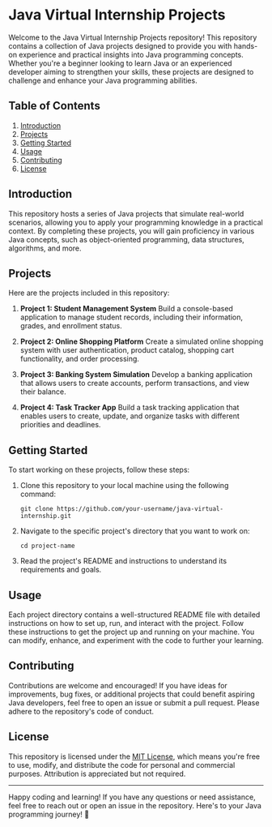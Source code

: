 # Java Virtual Internship Projects

Welcome to the Java Virtual Internship Projects repository! This repository contains a collection of Java projects designed to provide you with hands-on experience and practical insights into Java programming concepts. Whether you're a beginner looking to learn Java or an experienced developer aiming to strengthen your skills, these projects are designed to challenge and enhance your Java programming abilities.

## Table of Contents

1. [Introduction](#introduction)
2. [Projects](#projects)
3. [Getting Started](#getting-started)
4. [Usage](#usage)
5. [Contributing](#contributing)
6. [License](#license)

## Introduction

This repository hosts a series of Java projects that simulate real-world scenarios, allowing you to apply your programming knowledge in a practical context. By completing these projects, you will gain proficiency in various Java concepts, such as object-oriented programming, data structures, algorithms, and more.

## Projects

Here are the projects included in this repository:

1. **Project 1: Student Management System**
   Build a console-based application to manage student records, including their information, grades, and enrollment status.

2. **Project 2: Online Shopping Platform**
   Create a simulated online shopping system with user authentication, product catalog, shopping cart functionality, and order processing.

3. **Project 3: Banking System Simulation**
   Develop a banking application that allows users to create accounts, perform transactions, and view their balance.

4. **Project 4: Task Tracker App**
   Build a task tracking application that enables users to create, update, and organize tasks with different priorities and deadlines.

## Getting Started

To start working on these projects, follow these steps:

1. Clone this repository to your local machine using the following command:
   ```
   git clone https://github.com/your-username/java-virtual-internship.git
   ```

2. Navigate to the specific project's directory that you want to work on:
   ```
   cd project-name
   ```

3. Read the project's README and instructions to understand its requirements and goals.

## Usage

Each project directory contains a well-structured README file with detailed instructions on how to set up, run, and interact with the project. Follow these instructions to get the project up and running on your machine. You can modify, enhance, and experiment with the code to further your learning.

## Contributing

Contributions are welcome and encouraged! If you have ideas for improvements, bug fixes, or additional projects that could benefit aspiring Java developers, feel free to open an issue or submit a pull request. Please adhere to the repository's code of conduct.

## License

This repository is licensed under the [MIT License](LICENSE), which means you're free to use, modify, and distribute the code for personal and commercial purposes. Attribution is appreciated but not required.

---

Happy coding and learning! If you have any questions or need assistance, feel free to reach out or open an issue in the repository. Here's to your Java programming journey! 🚀
